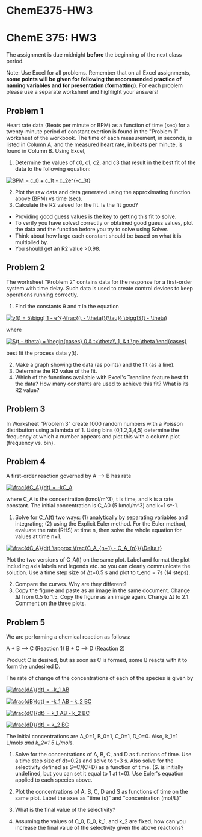 # ChemE375-HW3
# ChemE 375: HW3

The assignment is due midnight **before** the beginning of the next class period.

Note: Use Excel for all problems.  Remember that on all Excel assignments, **some points will be given for following the recommended practice of naming variables and for presentation (formatting)**.  For each problem please use a separate worksheet and highlight your answers!

## Problem 1

Heart rate data (Beats per minute or BPM) as a function of time (sec) for a twenty-minute period of constant exertion is found in the "Problem 1" worksheet of the workbook. The time of each measurement, in seconds, is listed in Column A, and the measured heart rate, in beats per minute, is found in Column B. Using Excel,

1. Determine the values of c0, c1, c2, and c3 that result in the best fit of the data to the following equation:

<a href="https://www.codecogs.com/eqnedit.php?latex=BPM&space;=&space;c_0&space;&plus;&space;c_1t&space;-&space;c_2e^{-c_3t}" target="_blank"><img src="https://latex.codecogs.com/gif.latex?BPM&space;=&space;c_0&space;&plus;&space;c_1t&space;-&space;c_2e^{-c_3t}" title="BPM = c_0 + c_1t - c_2e^{-c_3t}" /></a>

2. Plot the raw data and data generated using the approximating function above (BPM) vs time (sec).
3. Calculate the R2 valued for the fit. Is the fit good?

* Providing good guess values is the key to getting this fit to solve.
* To verify you have solved correctly or obtained good guess values, plot the data and the function before you try to solve using Solver.
* Think about how large each constant should be based on what it is multiplied by.
* You should get an R2 value >0.98.

## Problem 2

The worksheet "Problem 2" contains data for the response for a first-order system with time delay. Such data is used to create control devices to keep operations running correctly.

1. Find the constants θ and τ in the equation

<a href="https://www.codecogs.com/eqnedit.php?latex=y(t)&space;=&space;5\bigg[&space;1&space;-&space;e^{-\frac{(t&space;-&space;\theta)}{\tau}}&space;\bigg]S(t&space;-&space;\theta)" target="_blank"><img src="https://latex.codecogs.com/gif.latex?y(t)&space;=&space;5\bigg[&space;1&space;-&space;e^{-\frac{(t&space;-&space;\theta)}{\tau}}&space;\bigg]S(t&space;-&space;\theta)" title="y(t) = 5\bigg[ 1 - e^{-\frac{(t - \theta)}{\tau}} \bigg]S(t - \theta)" /></a>

where

<a href="https://www.codecogs.com/eqnedit.php?latex=S(t&space;-&space;\theta)&space;=&space;\begin{cases}&space;0,&&space;t<\theta\\&space;1,&space;&&space;t&space;\ge&space;\theta&space;\end{cases}" target="_blank"><img src="https://latex.codecogs.com/gif.latex?S(t&space;-&space;\theta)&space;=&space;\begin{cases}&space;0,&&space;t<\theta\\&space;1,&space;&&space;t&space;\ge&space;\theta&space;\end{cases}" title="S(t - \theta) = \begin{cases} 0,& t<\theta\\ 1, & t \ge \theta \end{cases}" /></a>

best fit the process data y(t).

2. Make a graph showing the data (as points) and the fit (as a line).
3. Determine the R2 value of the fit.
4. Which of the functions available with Excel's Trendline feature best fit the data? How many constants are used to achieve this fit? What is its R2 value?

## Problem 3

In Worksheet "Problem 3" create 1000 random numbers with a Poisson distribution using a lambda of 1. Using bins (0,1,2,3,4,5) determine the frequency at which a number appears and plot this with a column plot (frequency vs. bin).

## Problem 4

A first-order reaction governed by A --> B has rate

<a href="https://www.codecogs.com/eqnedit.php?latex=\frac{dC_A}{dt}&space;=&space;-kC_A" target="_blank"><img src="https://latex.codecogs.com/gif.latex?\frac{dC_A}{dt}&space;=&space;-kC_A" title="\frac{dC_A}{dt} = -kC_A" /></a>

where C_A is the concentration (kmol/m^3), t is time, and k is a rate constant. The initial concentration is C_A0 (5 kmol/m^3) and k=1 s^-1.

1. Solve for C_A(t) two ways: (1) analytically by separating variables and integrating; (2) using the Explicit Euler method. For the Euler method, evaluate the rate (RHS) at time n, then solve the whole equation for values at time n+1.

<a href="https://www.codecogs.com/eqnedit.php?latex=\frac{dC_A}{dt}&space;\approx&space;\frac{C_A_{n&plus;1}&space;-&space;C_A_{n}}{\Delta&space;t}" target="_blank"><img src="https://latex.codecogs.com/gif.latex?\frac{dC_A}{dt}&space;\approx&space;\frac{C_A_{n&plus;1}&space;-&space;C_A_{n}}{\Delta&space;t}" title="\frac{dC_A}{dt} \approx \frac{C_A_{n+1} - C_A_{n}}{\Delta t}" /></a>

Plot the two versions of C_A(t) on the same plot. Label and format the plot including axis labels and legends etc. so you can clearly communicate the solution. Use a time step size of Δt=0.5 s and plot to t_end = 7s (14 steps).

2. Compare the curves. Why are they different?
3. Copy the figure and paste as an image in the same document. Change Δt from 0.5 to 1.5. Copy the figure as an image again. Change Δt to 2.1. Comment on the three plots.

## Problem 5

We are performing a chemical reaction as follows:

A + B --> C (Reaction 1)
B + C --> D (Reaction 2)

Product C is desired, but as soon as C is formed, some B reacts with it to form the undesired D.

The rate of change of the concentrations of each of the species is given by

<a href="https://www.codecogs.com/eqnedit.php?latex=\frac{dA}{dt}&space;=&space;-k_1&space;AB" target="_blank"><img src="https://latex.codecogs.com/gif.latex?\frac{dA}{dt}&space;=&space;-k_1&space;AB" title="\frac{dA}{dt} = -k_1 AB" /></a>

<a href="https://www.codecogs.com/eqnedit.php?latex=\frac{dB}{dt}&space;=&space;-k_1&space;AB&space;-&space;k_2&space;BC" target="_blank"><img src="https://latex.codecogs.com/gif.latex?\frac{dB}{dt}&space;=&space;-k_1&space;AB&space;-&space;k_2&space;BC" title="\frac{dB}{dt} = -k_1 AB - k_2 BC" /></a>

<a href="https://www.codecogs.com/eqnedit.php?latex=\frac{dC}{dt}&space;=&space;k_1&space;AB&space;-&space;k_2&space;BC" target="_blank"><img src="https://latex.codecogs.com/gif.latex?\frac{dC}{dt}&space;=&space;k_1&space;AB&space;-&space;k_2&space;BC" title="\frac{dC}{dt} = k_1 AB - k_2 BC" /></a>

<a href="https://www.codecogs.com/eqnedit.php?latex=\frac{dD}{dt}&space;=&space;k_2&space;BC" target="_blank"><img src="https://latex.codecogs.com/gif.latex?\frac{dD}{dt}&space;=&space;k_2&space;BC" title="\frac{dD}{dt} = k_2 BC" /></a>

The initial concentrations are A_0=1, B_0=1, C_0=1, D_0=0. Also, k_1=1 L/mol*s and k_2=1.5 L/mol*s.

1. Solve for the concentrations of A, B, C, and D as functions of time. Use a time step size of dt=0.2s and solve to t=3 s. Also solve for the selectivity defined as S=C/(C+D) as a function of time. (S. is initially undefined, but you can set it equal to 1 at t=0). Use Euler's equation applied to each species above.

2. Plot the concentrations of A, B, C, D and S as functions of time on the same plot. Label the axes as "time (s)" and "concentration (mol/L)"

3. What is the final value of the selectivity?

4. Assuming the values of C_0, D_0, k_1, and k_2 are fixed, how can you increase the final value of the selectivity given the above reactions?
